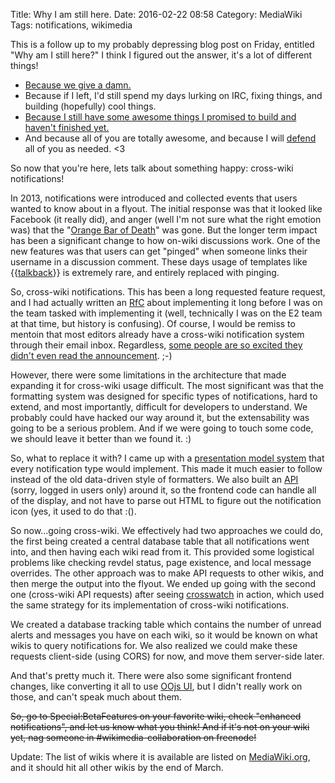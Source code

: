 Title: Why I am still here.
Date: 2016-02-22 08:58
Category: MediaWiki
Tags: notifications, wikimedia

This is a follow up to my probably depressing blog post on Friday, entitled "Why am I still here?" I think I figured out the answer, it's a lot of different things!

* [Because we give a damn.](https://twitter.com/g_gerg/status/700709939405172736)
* Because if I left, I'd still spend my days lurking on IRC, fixing things, and building (hopefully) cool things.
* [Because I still have some awesome things I promised to build and haven't finished yet.](https://twitter.com/hexmode/status/700666334950985729)
* And because all of you are totally awesome, and because I will [defend](http://meatballwiki.org/wiki/DefendEachOther) all of you as needed. &lt;3

So now that you're here, lets talk about something happy: cross-wiki notifications!

In 2013, notifications were introduced and collected events that users wanted to know about in a flyout. The initial response was that it looked like Facebook (it really did), and anger (well I'm not sure what the right emotion was) that the "[Orange Bar of Death](https://meta.wikimedia.org/wiki/New_messages_notification)" was gone. But the longer term impact has been a significant change to how on-wiki discussions work. One of the new features was that users can get "pinged" when someone links their username in a discussion comment. These days usage of templates like {{[talkback](https://en.wikipedia.org/wiki/Template:Talkback)}} is extremely rare, and entirely replaced with pinging.

So, cross-wiki notifications. This has been a long requested feature request, and I had actually written an [RfC](https://www.mediawiki.org/wiki/Requests_for_comment/Cross-wiki_notifications) about implementing it long before I was on the team tasked with implementing it (well, technically I was on the E2 team at that time, but history is confusing). Of course, I would be remiss to mentoin that most editors already have a cross-wiki notification system through their email inbox. Regardless, [some people are so excited they didn't even read the announcement](https://commons.wikimedia.org/w/index.php?title=Commons:Village_pump&oldid=187732375#Cross-wiki_notifications_available_as_a_Beta_feature_on_Wikimedia_Commons.C2.A0by_February_19th). ;-)

However, there were some limitations in the architecture that made expanding it for cross-wiki usage difficult. The most significant was that the formatting system was designed for specific types of notifications, hard to extend, and most importantly, difficult for developers to understand. We probably could have hacked our way around it, but the extensability was going to be a serious problem. And if we were going to touch some code, we should leave it better than we found it. :)

So, what to replace it with? I came up with a [presentation model system](https://phabricator.wikimedia.org/T107823#1554680) that every notification type would implement. This made it much easier to follow instead of the old data-driven style of formatters. We also built an [API](https://en.wikipedia.org/w/api.php?action=query&meta=notifications&notformat=model) (sorry, logged in users only) around it, so the frontend code can handle all of the display, and not have to parse out HTML to figure out the notification icon (yes, it used to do that :().

So now...going cross-wiki. We effectively had two approaches we could do, the first being created a central database table that all notifications went into, and then having each wiki read from it. This provided some logistical problems like checking revdel status, page existence, and local message overrides. The other approach was to make API requests to other wikis, and then merge the output into the flyout. We ended up going with the second one (cross-wiki API requests) after seeing [crosswatch](http://tools.wmflabs.org/crosswatch/) in action, which used the same strategy for its implementation of cross-wiki notifications.

We created a database tracking table which contains the number of unread alerts and messages you have on each wiki, so it would be known on what wikis to query notifications for. We also realized we could make these requests client-side (using CORS) for now, and move them server-side later.

And that's pretty much it. There were also some significant frontend changes, like converting it all to use [OOjs UI](https://www.mediawiki.org/wiki/OOjs_UI), but I didn't really work on those, and can't speak much about them.

<s>So, go to Special:BetaFeatures on your favorite wiki, check "enhanced notifications", and let us know what you think! And if it's not on your wiki yet, nag someone in #wikimedia-collaboration on freenode!</s>

Update: The list of wikis where it is available are listed on [MediaWiki.org](https://www.mediawiki.org/wiki/Help:Notifications/Cross-wiki#Release_timeline), and it should hit all other wikis by the end of March.
